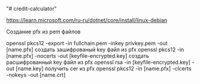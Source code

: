 "# credit-calculator" 

https://learn.microsoft.com/ru-ru/dotnet/core/install/linux-debian

Создание pfx из pem файлов

openssl pkcs12 -export -in fullchain.pem -inkey privkey.pem -out [name.pfx]
создать зашифрованый key файл из pfx
openssl pkcs12 -in [name.pfx] -nocerts -out [keyfile-encrypted.key]
создать расшифрованный key файл из pfx
openssl rsa -in [keyfile-encrypted.key] -out [name.key]
получить cer из pfx
openssl pkcs12 -in [name.pfx] -clcerts -nokeys -out [name.crt]